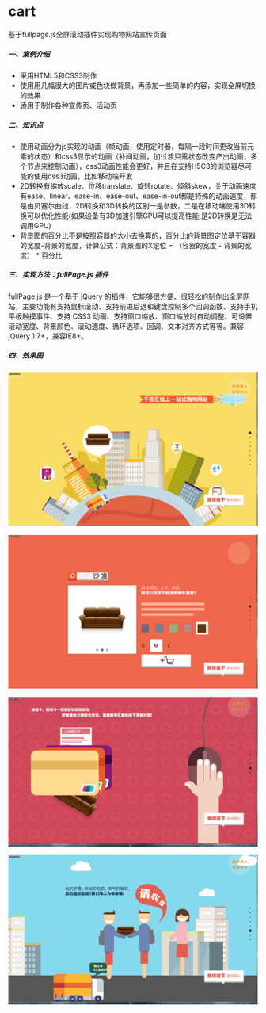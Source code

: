 # cart
基于fullpage.js全屏滚动插件实现购物网站宣传页面

##### 一、案例介绍

- 采用HTML5和CSS3制作
- 使用用几幅很大的图片或色块做背景，再添加一些简单的内容，实现全屏切换的效果
- 适用于制作各种宣传页、活动页

##### 二、知识点

- 使用动画分为js实现的动画（帧动画，使用定时器，每隔一段时间更改当前元素的状态）和css3显示的动画（补间动画，加过渡只需状态改变产出动画，多个节点来控制动画），css3动画性能会更好，并且在支持H5C3的浏览器尽可能的使用css3动画，比如移动端开发
- 2D转换有缩放scale、位移translate、旋转rotate、倾斜skew，关于动画速度有ease、linear、ease-in、ease-out、ease-in-out都是特殊的动画速度，都是由贝塞尔曲线，2D转换和3D转换的区别一是参数，二是在移动端使用3D转换可以优化性能(如果设备有3D加速引擎GPU可以提高性能,是2D转换是无法调用GPU)
- 背景图的百分比不是按照容器的大小去换算的，百分比的背景图定位基于容器的宽度-背景的宽度，计算公式：背景图的X定位 = （容器的宽度 - 背景的宽度） * 百分比

##### 三、实现方法：fullPage.js 插件

fullPage.js 是一个基于 jQuery 的插件，它能够很方便、很轻松的制作出全屏网站，主要功能有支持鼠标滚动、支持前进后退和键盘控制多个回调函数、支持手机平板触摸事件、支持 CSS3 动画、支持窗口缩放、窗口缩放时自动调整、可设置滚动宽度、背景颜色、滚动速度、循环选项、回调、文本对齐方式等等。兼容 jQuery 1.7+，兼容IE8+。

##### 四、效果图

![效果图1](https://github.com/HeMin0919/cart/blob/master/images/xg1.gif)

![效果图2](https://github.com/HeMin0919/cart/blob/master/images/xg2.gif)

![效果图3](https://github.com/HeMin0919/cart/blob/master/images/xg3.gif)

![效果图4](https://github.com/HeMin0919/cart/blob/master/images/xg4.gif)
